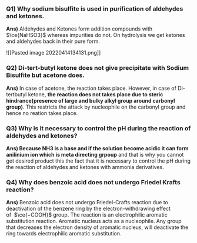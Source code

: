 ### Q1) Why sodium bisulfite is used in purification of aldehydes and ketones.
**Ans)** Aldehydes and Ketones form addition compounds with $\ce{NaHSO3}$ whereas impurities do not.
On hydrolysis we get ketones and aldehydes back in their pure form.

![[Pasted image 20220414134131.png]]

### Q2) Di-tert-butyl ketone does not give precipitate with Sodium Bisulfite but acetone does.
**Ans)** In case of acetone, the reaction takes place. However, in case of Di-tertbutyl ketone, **the reaction does not takes place due to steric hindrance(presence of large and bulky alkyl group around carbonyl group)**. This restricts the attack by nucleophile on the carbonyl group and hence no reation takes place.

### Q3) Why is it necessary to control the pH during the reaction of aldehydes and ketones?
**Ans) Because NH3 is a base and if the solution become acidic it can form anilinium ion which is meta directing grpoup** and that is why you cannot get desired product this the fact that it is necessary to control the pH during the reaction of aldehydes and ketones with ammonia derivatives.

### Q4) Why does benzoic acid does not undergo Friedel Krafts reaction?
**Ans)** Benzoic acid does not undergo Friedel-Crafts reaction due to deactivation of the benzene ring by the electron-withdrawing effect of  $\ce{−COOH}$ group.
The reaction is an electrophilic aromatic substitution reaction. Aromatic nucleus acts as a nucleophile. Any group that decreases the electron density of aromatic nucleus, will deactivate the ring towards electrophilic aromatic substitution.

